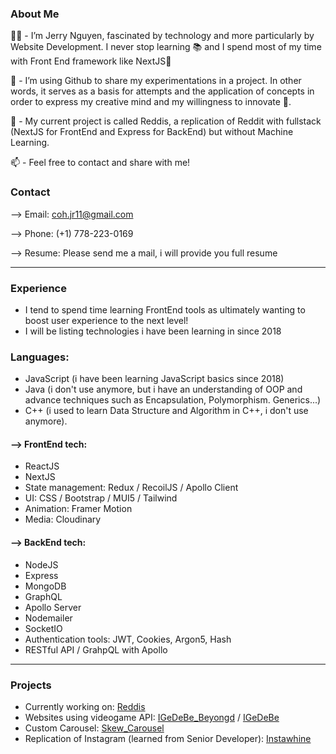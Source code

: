 ### About Me
👨‍💻 - I’m Jerry Nguyen, fascinated by technology and more particularly by Website Development. I never stop learning 📚 and I spend most of my time with Front End framework like NextJS🤝 

📂 - I’m using Github to share my experimentations in a project. In other words, it serves as a basis for attempts and the application of concepts in order to express my creative mind and my willingness to innovate 🎯.

📆 - My current project is called Reddis, a replication of Reddit with fullstack (NextJS for FrontEnd and Express for BackEnd) but without Machine Learning.

📫 - Feel free to contact and share with me!

### Contact
--> Email: coh.jr11@gmail.com

--> Phone: (+1) 778-223-0169

--> Resume: Please send me a mail, i will provide you full resume
<hr>

### Experience

- I tend to spend time learning FrontEnd tools as ultimately wanting to boost user experience to the next level!
- I will be listing technologies i have been learning in since 2018

### Languages:
* JavaScript (i have been learning JavaScript basics since 2018)
* Java (i don't use anymore, but i have an understanding of OOP and advance techniques such as Encapsulation, Polymorphism. Generics...)
* C++ (i used to learn Data Structure and Algorithm in C++, i don't use anymore).


#### --> FrontEnd tech:
* ReactJS
* NextJS
* State management: Redux / RecoilJS / Apollo Client
* UI: CSS / Bootstrap / MUI5 / Tailwind
* Animation: Framer Motion
* Media: Cloudinary

#### --> BackEnd tech:
* NodeJS
* Express
* MongoDB
* GraphQL
* Apollo Server
* Nodemailer
* SocketIO
* Authentication tools: JWT, Cookies, Argon5, Hash
* RESTful API / GrahpQL with Apollo

<hr>

### Projects

* Currently working on: [Reddis](https://github.com/nnguyen52/graqphql_appollo)
* Websites using videogame API: [IGeDeBe_Beyongd](https://github.com/nnguyen52/IGeDeBe_Beyond) / [IGeDeBe](https://github.com/nnguyen52/igedebe-2)
* Custom Carousel: [Skew_Carousel](https://github.com/nnguyen52/testing_skewed_carousel)
* Replication of Instagram (learned from Senior Developer): [Instawhine](https://github.com/nnguyen52/instawhine)
